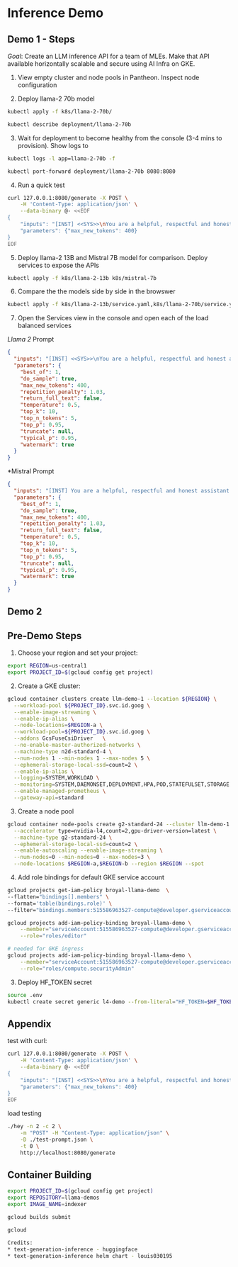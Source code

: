 # Inference Demo

## Demo 1 - Steps

*Goal*: Create an LLM inference API for a team of MLEs.  Make that API available horizontally scalable and secure using AI Infra on GKE.


1. View empty cluster and node pools in Pantheon. Inspect node configuration

2. Deploy llama-2 70b model
```bash
kubectl apply -f k8s/llama-2-70b/
```
```bash
kubectl describe deployment/llama-2-70b
```

3. Wait for deployment to become healthy from the console (3-4 mins to provision). Show logs to 
```bash
kubectl logs -l app=llama-2-70b -f
```

```bash
kubectl port-forward deployment/llama-2-70b 8080:8080
```

4. Run a quick test
```bash
curl 127.0.0.1:8080/generate -X POST \
    -H 'Content-Type: application/json' \
    --data-binary @- <<EOF
{
    "inputs": "[INST] <<SYS>>\nYou are a helpful, respectful and honest assistant. Always answer as helpfully as possible, while being safe.  Your answers should not include any harmful, unethical, racist, sexist, toxic, dangerous, or illegal content. Please ensure that your responses are socially unbiased and positive in nature. If a question does not make any sense, or is not factually coherent, explain why instead of answering something not correct. If you don't know the answer to a question, please don't share false information.\n<</SYS>>\nHow to deploy a container on K8s?[/INST]",
    "parameters": {"max_new_tokens": 400}
}
EOF
```

5. Deploy llama-2 13B and Mistral 7B model for comparison.  Deploy services to expose the APIs
```bash
kubectl apply -f k8s/llama-2-13b k8s/mistral-7b
```

6. Compare the the models side by side in the browswer
```bash
kubectl apply -f k8s/llama-2-13b/service.yaml,k8s/llama-2-70b/service.yaml,k8s/mistral-7b/service.yaml 
```

7. Open the Services view in the console and open each of the load balanced services

*Llama 2* Prompt
```json
{
  "inputs": "[INST] <<SYS>>\nYou are a helpful, respectful and honest assistant who is an expert in explaining Kubernetes concepts. Always answer as helpfully as possible, while being safe.  Your answers should not include any harmful, unethical, racist, sexist, toxic, dangerous, or illegal content. If a question does not make any sense, or is not factually coherent, explain why instead of answering something not correct.  Try to keep your response to 200 words or less.\n<</SYS>>\nWhat is a deployment?[/INST]",
  "parameters": {
    "best_of": 1,
    "do_sample": true,
    "max_new_tokens": 400,
    "repetition_penalty": 1.03,
    "return_full_text": false,
    "temperature": 0.5,
    "top_k": 10,
    "top_n_tokens": 5,
    "top_p": 0.95,
    "truncate": null,
    "typical_p": 0.95,
    "watermark": true
  }
}
```
*Mistral Prompt
```json
{
  "inputs": "[INST] You are a helpful, respectful and honest assistant who is an expert in explaining Kubernetes concepts. Always answer as helpfully as possible, while being safe.  Your answers should not include any harmful, unethical, racist, sexist, toxic, dangerous, or illegal content. If a question does not make any sense, or is not factually coherent, explain why instead of answering something not correct.  Try to keep your response to 100 words or less. What is a deployment?[/INST]",
  "parameters": {
    "best_of": 1,
    "do_sample": true,
    "max_new_tokens": 400,
    "repetition_penalty": 1.03,
    "return_full_text": false,
    "temperature": 0.5,
    "top_k": 10,
    "top_n_tokens": 5,
    "top_p": 0.95,
    "truncate": null,
    "typical_p": 0.95,
    "watermark": true
  }
}
```

## Demo 2



## Pre-Demo Steps

1. Choose your region and set your project:
```bash
export REGION=us-central1
export PROJECT_ID=$(gcloud config get project)
```

2. Create a GKE cluster:
```bash
gcloud container clusters create llm-demo-1 --location ${REGION} \
  --workload-pool ${PROJECT_ID}.svc.id.goog \
  --enable-image-streaming \
  --enable-ip-alias \
  --node-locations=$REGION-a \
  --workload-pool=${PROJECT_ID}.svc.id.goog \
  --addons GcsFuseCsiDriver   \
  --no-enable-master-authorized-networks \
  --machine-type n2d-standard-4 \
  --num-nodes 1 --min-nodes 1 --max-nodes 5 \
  --ephemeral-storage-local-ssd=count=2 \
  --enable-ip-alias \
  --logging=SYSTEM,WORKLOAD \
  --monitoring=SYSTEM,DAEMONSET,DEPLOYMENT,HPA,POD,STATEFULSET,STORAGE \
  --enable-managed-prometheus \
  --gateway-api=standard
```

3. Create a node pool
```bash
gcloud container node-pools create g2-standard-24 --cluster llm-demo-1 \
  --accelerator type=nvidia-l4,count=2,gpu-driver-version=latest \
  --machine-type g2-standard-24 \
  --ephemeral-storage-local-ssd=count=2 \
  --enable-autoscaling --enable-image-streaming \
  --num-nodes=0 --min-nodes=0 --max-nodes=3 \
  --node-locations $REGION-a,$REGION-b --region $REGION --spot 
```

4. Add role bindings for default GKE service account
```bash
gcloud projects get-iam-policy broyal-llama-demo  \
--flatten="bindings[].members" \
--format='table(bindings.role)' \
--filter="bindings.members:515586963527-compute@developer.gserviceaccount.com"
```

```bash
gcloud projects add-iam-policy-binding broyal-llama-demo \
    --member="serviceAccount:515586963527-compute@developer.gserviceaccount.com" \
    --role="roles/editor"
```

```bash
# needed for GKE ingress
gcloud projects add-iam-policy-binding broyal-llama-demo \
    --member="serviceAccount:515586963527-compute@developer.gserviceaccount.com" \
    --role="roles/compute.securityAdmin"
```


3. Deploy HF_TOKEN secret
```bash
source .env
kubectl create secret generic l4-demo --from-literal="HF_TOKEN=$HF_TOKEN"
```

## Appendix
test with curl:
```bash
curl 127.0.0.1:8080/generate -X POST \
    -H 'Content-Type: application/json' \
    --data-binary @- <<EOF
{
    "inputs": "[INST] <<SYS>>\nYou are a helpful, respectful and honest assistant. Always answer as helpfully as possible, while being safe.  Your answers should not include any harmful, unethical, racist, sexist, toxic, dangerous, or illegal content. Please ensure that your responses are socially unbiased and positive in nature. If a question does not make any sense, or is not factually coherent, explain why instead of answering something not correct. If you don't know the answer to a question, please don't share false information.\n<</SYS>>\nHow to deploy a container on K8s?[/INST]",
    "parameters": {"max_new_tokens": 400}
}
EOF
```

load testing 
```bash
./hey -n 2 -c 2 \
    -m "POST" -H "Content-Type: application/json" \
    -D ./test-prompt.json \
    -t 0 \
    http://localhost:8080/generate

```

## Container Building
```bash
export PROJECT_ID=$(gcloud config get project)
export REPOSITORY=llama-demos
export IMAGE_NAME=indexer

gcloud builds submit
```


```bash
gcloud 

Credits:
* text-generation-inference - huggingface
* text-generation-inference helm chart - louis030195